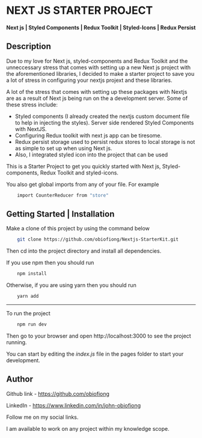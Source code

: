 # NEXT JS STARTER PROJECT

#### Next js | Styled Components | Redux Toolkit | Styled-Icons | Redux Persist

## Description

Due to my love for Next js, styled-components and Redux Toolkit and the unneccessary stress that comes with setting up a new Next js project with the aforementioned libraries, I decided to make a starter project to save you a lot of stress in configuring your nextjs projext and these libraries.

A lot of the stress that comes with setting up these packages with Nextjs are as a result of Next js being run on the a development server.
Some of these stress include:

- Styled components (I already created the nextjs custom document file to help in injecting the styles). Server side rendered Styled Components with NextJS.
- Configuring Redux toolkit with next js app can be tiresome.
- Redux persist storage used to persist redux stores to local storage is not as simple to set up when using Next js.
- Also, I integrated styled icon into the project that can be used

This is a Starter Project to get you quickly started with Next js, Styled-components, Redux Toolkit and styled-icons.

You also get global imports from any of your file.
For example

```bash
    import CounterReducer from "store"
```

## Getting Started | Installation

Make a clone of this project by using the command below

```bash
    git clone https://github.com/obiofiong/Nextjs-StarterKit.git
```

Then cd into the project directory and install all dependencies.

If you use npm then you should run

```bash
    npm install
```

Otherwise, if you are using yarn then you should run

```bash
    yarn add
```

---

To run the project

```bash
    npm run dev
```

Then go to your browser and open http://localhost:3000 to see the project running.

You can start by editing the _index.js_ file in the pages folder to start your development.

## Author

Github link - https://github.com/obiofiong

LinkedIn - https://www.linkedin.com/in/john-obiofiong

Follow me on my social links.

I am available to work on any project within my knowledge scope.
